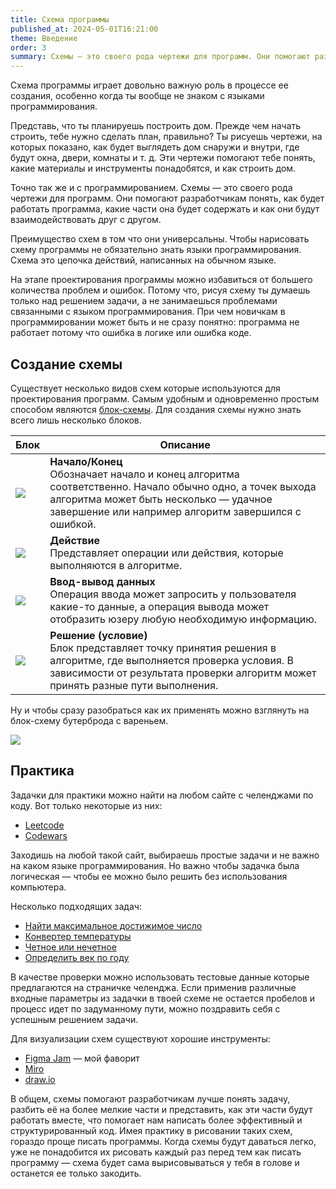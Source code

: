 ```yaml
---
title: Схема программы
published_at: 2024-05-01T16:21:00
theme: Введение
order: 3
summary: Схемы — это своего рода чертежи для программ. Они помогают разработчикам понять, как будет работать программа, какие части она будет содержать и как они будут взаимодействовать друг с другом.
---
```

Схема программы играет довольно важную роль в процессе ее создания, особенно когда ты вообще не знаком с языками программирования.

Представь, что ты планируешь построить дом. Прежде чем начать строить, тебе нужно сделать план, правильно? Ты рисуешь чертежи, на которых показано, как будет выглядеть дом снаружи и внутри, где будут окна, двери, комнаты и т. д. Эти чертежи помогают тебе понять, какие материалы и инструменты понадобятся, и как строить дом.

Точно так же и с программированием. Схемы — это своего рода чертежи для программ. Они помогают разработчикам понять, как будет работать программа, какие части она будет содержать и как они будут взаимодействовать друг с другом.

Преимущество схем в том что они универсальны. Чтобы нарисовать схему программы не обязательно знать языки программирования. Схема это цепочка действий, написанных на обычном языке.

На этапе проектирования программы можно избавиться от большего количества проблем и ошибок. Потому что, рисуя схему ты думаешь только над решением задачи, а не занимаешься проблемами связанными с языком программирования. При чем новичкам в программировании может быть и не сразу понятно: программа не работает потому что ошибка в логике или ошибка коде.
## Создание схемы
Существует несколько видов схем которые используются для проектирования программ. Самым удобным и одновременно простым способом являются [блок-схемы](https://en.wikipedia.org/wiki/Flowchart). Для создания схемы нужно знать всего лишь несколько блоков.

| Блок                                               | Описание                                                                                                                                                                                                    |
| -------------------------------------------------- | ----------------------------------------------------------------------------------------------------------------------------------------------------------------------------------------------------------- |
| ![](/schemas/flowchart.termination.excalidraw.svg) | **Начало/Конец**<br/>Обозначает начало и конец алгоритма соответственно. Начало обычно одно, а точек выхода алгоритма может быть несколько — удачное завершение или например алгоритм завершился с ошибкой. |
| ![](/schemas/flowchart.action.excalidraw.svg)      | **Действие**<br/>Представляет операции или действия, которые выполняются в алгоритме.                                                                                                                       |
| ![](/schemas/flowchart.io.excalidraw.svg)          | **Ввод-вывод данных**<br/>Операция ввода может запросить у пользователя какие-то данные, а операция вывода может отобразить юзеру любую необходимую информацию.                                             |
| ![](/schemas/flowchart.decision.excalidraw.svg)    | **Решение (условие)**<br/>Блок представляет точку принятия решения в алгоритме, где выполняется проверка условия. В зависимости от результата проверки алгоритм может принять разные пути выполнения.       |

Ну и чтобы сразу разобраться как их применять можно взглянуть на блок-схему бутерброда с вареньем.

![](/schemas/toast-scheme.excalidraw.svg)
## Практика
Задачки для практики можно найти на любом сайте с челенджами по коду. Вот только некоторые из них:
- [Leetcode](https://leetcode.com/)
- [Codewars](https://www.codewars.com/)

Заходишь на любой такой сайт, выбираешь простые задачи и не важно на каком языке программирования. Но важно чтобы задачка была логическая — чтобы ее можно было решить без использования компьютера.

Несколько подходящих задач:
- [Найти максимальное достижимое число](https://leetcode.com/problems/find-the-maximum-achievable-number/description/)
- [Конвертер температуры](https://leetcode.com/problems/convert-the-temperature/description/)
- [Четное или нечетное](https://www.codewars.com/kata/53da3dbb4a5168369a0000fe)
- [Определить век по году](https://www.codewars.com/kata/5a3fe3dde1ce0e8ed6000097)

В качестве проверки можно использовать тестовые данные которые предлагаются на страничке челенджа. Если применив различные входные параметры из задачки в твоей схеме не остается пробелов и процесс идет по задуманному пути, можно поздравить себя с успешным решением задачи.

Для визуализации схем существуют хорошие инструменты:
- [Figma Jam](https://www.figma.com/figjam/) — мой фаворит
- [Miro](https://miro.com/)
- [draw.io](https://draw.io)

В общем, схемы помогают разработчикам лучше понять задачу, разбить её на более мелкие части и представить, как эти части будут работать вместе, что помогает нам написать более эффективный и структурированный код. Имея практику в рисовании таких схем, гораздо проще писать программы. Когда схемы будут даваться легко, уже не понадобится их рисовать каждый раз перед тем как писать программу — схема будет сама вырисовываться у тебя в голове и останется ее только закодить.